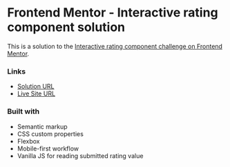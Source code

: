 # Frontend Mentor - Interactive rating component solution

This is a solution to the [Interactive rating component challenge on Frontend Mentor](https://www.frontendmentor.io/challenges/interactive-rating-component-koxpeBUmI).

### Links

- [Solution URL](https://www.frontendmentor.io/challenges/interactive-rating-component-koxpeBUmI)
- [Live Site URL](https://felix-stuff.github.io/frontendmentor-rating-form/)

### Built with

- Semantic markup
- CSS custom properties
- Flexbox
- Mobile-first workflow
- Vanilla JS for reading submitted rating value
